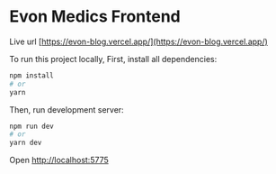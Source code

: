 # Evon Medics Frontend

Live url [https://evon-blog.vercel.app/](https://evon-blog.vercel.app/)

To run this project locally, First, install all dependencies:

```bash
npm install
# or
yarn
```

Then, run development server:

```bash
npm run dev
# or
yarn dev
```

Open [http://localhost:5775](http://localhost:5775)

